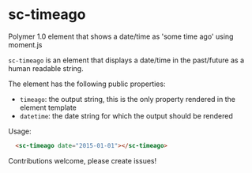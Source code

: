 sc-timeago
============

Polymer 1.0 element that shows a date/time as 'some time ago' using moment.js

`sc-timeago` is an element that displays a date/time in the past/future as a human readable string.

The element has the following public properties:

- `timeago`: the output string, this is the only property rendered in the element template
- `datetime`: the date string for which the output should be rendered

Usage:

```html
  <sc-timeago date="2015-01-01"></sc-timeago>
```

Contributions welcome, please create issues!
